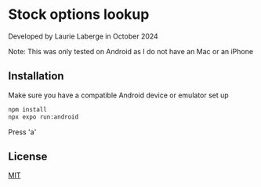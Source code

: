 # Stock options lookup

Developed by Laurie Laberge in October 2024

Note: This was only tested on Android as I do not have an Mac or an iPhone

## Installation

Make sure you have a compatible Android device or emulator set up
 
```bash
npm install
npx expo run:android
```
Press 'a'

## License

[MIT](https://choosealicense.com/licenses/mit/)